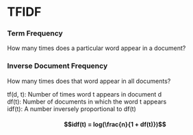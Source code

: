 # TFIDF

### Term Frequency
How many times does a particular word appear in a document?

### Inverse Document Frequency
How many times does that word appear in all documents?

tf(d, t): Number of times word t appears in document d  
df(t): Number of documents in which the word t appears  
idf(t): A number inversely proportional to df(t)  
#### $$idf(t) = log(\frac{n}{1 + df(t)})$$

